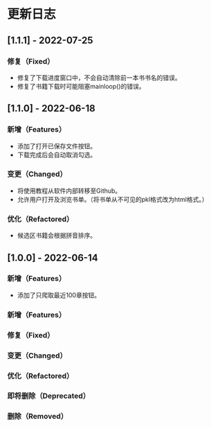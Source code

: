 # 更新日志

## [1.1.1] -  2022-07-25

### 修复（Fixed）

* 修复了下载进度窗口中，不会自动清除前一本书书名的错误。
* 修复了书籍下载时可能阻塞mainloop()的错误。

## [1.1.0] -  2022-06-18

### 新增（Features）

* 添加了打开已保存文件按钮。
* 下载完成后会自动取消勾选。

### 变更（Changed）

* 将使用教程从软件内部转移至Github。
* 允许用户打开及浏览书单。（将书单从不可见的pkl格式改为html格式。）

### 优化（Refactored）

* 候选区书籍会根据拼音排序。

## [1.0.0] -  2022-06-14

### 新增（Features）

* 添加了只爬取最近100章按钮。


### 新增（Features）
### 修复（Fixed）
### 变更（Changed）
### 优化（Refactored）
### 即将删除（Deprecated）
### 删除（Removed）
